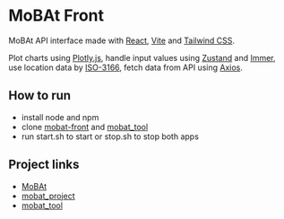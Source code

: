 # MoBAt Front

MoBAt API interface made with [React](https://react.dev/), [Vite](https://vitejs.dev/) and [Tailwind CSS](https://tailwindcss.com/).

Plot charts using [Plotly.js](https://plotly.com/javascript/), handle input values using [Zustand](https://zustand-demo.pmnd.rs/) and [Immer](https://immerjs.github.io/immer/), use location data by [ISO-3166](https://github.com/wooorm/iso-3166), fetch data from API using [Axios](https://axios-http.com/).

## How to run

- install node and npm
- clone [mobat-front](https://github.com/jessicaccp/mobat-front) and [mobat_tool](https://github.com/jessicaccp/mobat_tool)
- run start.sh to start or stop.sh to stop both apps

## Project links

- [MoBAt](https://github.com/LarcesUece/MoBat)
- [mobat_project](https://github.com/Melinh0/mobat_project)
- [mobat_tool](https://github.com/Melinh0/mobat_tool)

